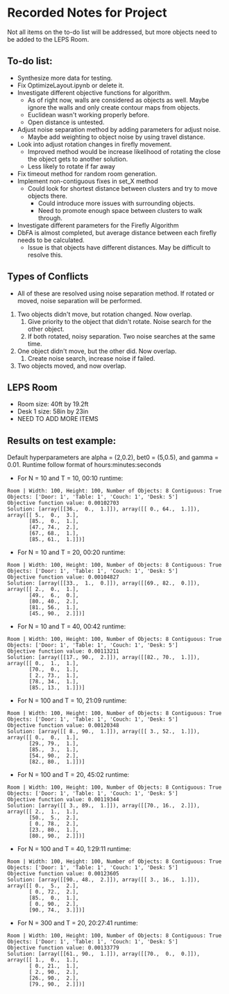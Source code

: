 # Recorded Notes for Project
Not all items on the to-do list will be addressed, but more objects need to be added to the LEPS Room.

## To-do list:
* Synthesize more data for testing.
* Fix OptimizeLayout.ipynb or delete it.
* Investigate different objective functions for algorithm.
    * As of right now, walls are considered as objects as well. Maybe ignore the walls and only create contour maps from objects.
    * Euclidean wasn't working properly before.
    * Open distance is untested.
* Adjust noise separation method by adding parameters for adjust noise.
    * Maybe add weighting to object noise by using travel distance.
* Look into adjust rotation changes in firefly movement.
    * Improved method would be increase likelihood of rotating the close the object gets to another solution.
    * Less likely to rotate if far away
* Fix timeout method for random room generation.
* Implement non-contiguous fixes in set_X method
    * Could look for shortest distance between clusters and try to move objects there.
        * Could introduce more issues with surrounding objects.
        * Need to promote enough space between clusters to walk through.
* Investigate different parameters for the Firefly Algorithm
* DbFA is almost completed, but average distance between each firefly needs to be calculated.
    * Issue is that objects have different distances. May be difficult to resolve this.

## Types of Conflicts
* All of these are resolved using noise separation method. If rotated or moved, noise separation will be performed.
1. Two objects didn't move, but rotation changed. Now overlap.
    1. Give priority to the object that didn't rotate. Noise search for the other object.
    2. If both rotated, noisy separation. Two noise searches at the same time.
2. One object didn't move, but the other did. Now overlap.
    1. Create noise search, increase noise if failed.
3. Two objects moved, and now overlap.

## LEPS Room 
* Room size: 40ft by 19.2ft
* Desk 1 size: 58in by 23in
* NEED TO ADD MORE ITEMS

## Results on test example:
Default hyperparameters are alpha = (2,0.2), bet0 = (5,0.5), and gamma = 0.01. Runtime follow format of hours:minutes:seconds
* For N = 10 and T = 10, 00:10 runtime:
``` 
Room | Width: 100, Height: 100, Number of Objects: 8 Contiguous: True
Objects: ['Door: 1', 'Table: 1', 'Couch: 1', 'Desk: 5']
Objective function value: 0.00102703
Solution: [array([[36.,  0.,  1.]]), array([[ 0., 64.,  1.]]), array([[ 5.,  0.,  3.],
       [85.,  0.,  1.],
       [47., 74.,  2.],
       [67., 68.,  1.],
       [85., 61.,  1.]])]
```

* For N = 10 and T = 20, 00:20 runtime:
```
Room | Width: 100, Height: 100, Number of Objects: 8 Contiguous: True
Objects: ['Door: 1', 'Table: 1', 'Couch: 1', 'Desk: 5']
Objective function value: 0.00104827
Solution: [array([[33.,  1.,  0.]]), array([[69., 82.,  0.]]), array([[ 2.,  0.,  1.],
       [49.,  6.,  0.],
       [80., 40.,  2.],
       [81., 56.,  1.],
       [45., 90.,  2.]])]
```

* For N = 10 and T = 40, 00:42 runtime:
```
Room | Width: 100, Height: 100, Number of Objects: 8 Contiguous: True
Objects: ['Door: 1', 'Table: 1', 'Couch: 1', 'Desk: 5']
Objective function value: 0.00113211
Solution: [array([[17., 90.,  2.]]), array([[82., 70.,  1.]]), array([[ 0.,  1.,  1.],
       [70.,  0.,  1.],
       [ 2., 73.,  1.],
       [78., 34.,  1.],
       [85., 13.,  1.]])]
```

* For N = 100 and T = 10, 21:09 runtime:
```
Room | Width: 100, Height: 100, Number of Objects: 8 Contiguous: True
Objects: ['Door: 1', 'Table: 1', 'Couch: 1', 'Desk: 5']
Objective function value: 0.00120348
Solution: [array([[ 8., 90.,  1.]]), array([[ 3., 52.,  1.]]), array([[ 0.,  0.,  1.],
       [29., 79.,  1.],
       [85.,  3.,  1.],
       [54., 90.,  2.],
       [82., 80.,  1.]])]
```

* For N = 100 and T = 20, 45:02 runtime:
```
Room | Width: 100, Height: 100, Number of Objects: 8 Contiguous: True
Objects: ['Door: 1', 'Table: 1', 'Couch: 1', 'Desk: 5']
Objective function value: 0.00119344
Solution: [array([[ 3., 89.,  1.]]), array([[70., 16.,  2.]]), array([[ 2.,  1.,  1.],
       [50.,  5.,  2.],
       [ 0., 78.,  2.],
       [23., 80.,  1.],
       [80., 90.,  2.]])]
```

* For N = 100 and T = 40, 1:29:11 runtime:
```
Room | Width: 100, Height: 100, Number of Objects: 8 Contiguous: True
Objects: ['Door: 1', 'Table: 1', 'Couch: 1', 'Desk: 5']
Objective function value: 0.00123605
Solution: [array([[90., 48.,  2.]]), array([[ 3., 16.,  1.]]), array([[ 0.,  5.,  2.],
       [ 0., 72.,  2.],
       [85.,  0.,  1.],
       [ 0., 90.,  2.],
       [90., 74.,  3.]])]
```

* For N = 300 and T = 20, 20:27:41 runtime:
```
Room | Width: 100, Height: 100, Number of Objects: 8 Contiguous: True
Objects: ['Door: 1', 'Table: 1', 'Couch: 1', 'Desk: 5']
Objective function value: 0.00133779
Solution: [array([[61., 90.,  1.]]), array([[70.,  0.,  0.]]), array([[ 1.,  0.,  1.],
       [ 0., 21.,  1.],
       [ 2., 90.,  2.],
       [26., 90.,  2.],
       [79., 90.,  2.]])]
```
